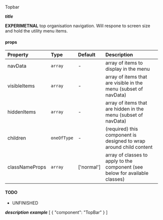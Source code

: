 Topbar

*****title*****

**EXPERIMETNAL** top organisation navigation. Will respone to screen size and hold the utility menu items.

#### props
|Property				|	Type			|	Default		|	Description
:-----------------------|:--------------|:--------------|:--------------------------------
navData					|	`array`	|	-	|	array of items to display in the menu
visibleItems		|	`array`	|	-	|	array of items that are visible in the menu (subset of navData)
hiddenItems			|	`array`	|	-	|	array of items that are hidden in the menu (subset of navData)
children				|	`oneOfType` | - | (required) this component is designed to wrap around child content
classNameProps	|	`array`		| ['normal']	|	array of classes to apply to the component (see below for available classes)

#### TODO
- UNFINISHED

*****description*****
<TopBar />
*****example*****
[
{
	"component": "TopBar"
}
]